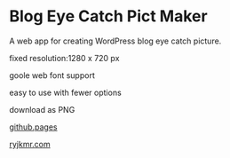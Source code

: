 # Blog Eye Catch Pict Maker

A web app for creating WordPress blog eye catch picture.

fixed resolution:1280 x 720 px

goole web font support

easy to use with fewer options

download as PNG

[github.pages](https://ryjkmr.github.io/blog_eye_catch_pic_maker/)


[ryjkmr.com](https:/ryjkmr.com/)
